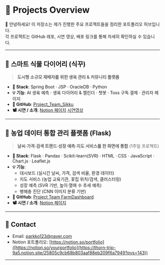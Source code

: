 # 📁 Projects Overview

👋 안녕하세요! 이 저장소는 제가 진행한 주요 프로젝트들을 정리한 포트폴리오 허브입니다.  
각 프로젝트는 GitHub 레포, 시연 영상, 배포 링크를 통해 자세히 확인하실 수 있습니다.

---

## 🌱 스마트 식물 다이어리 (식꾸)

> **도시형 소규모 재배자를 위한 생육 관리 & 커뮤니티 플랫폼**

- **🔧 Stack**: Spring Boot · JSP · OracleDB · Python  
- **💡 기능**: AI 생육 예측 · 생육 다이어리 & 캘린더 · 챗봇 · Toss 구독 결제 · 관리자 페이지  
- **📂 GitHub**: [Project_Team_Sikku](https://github.com/likewhat9901/Project_Team_Sikku.git)
- **📽 시연 / 소개**: [Notion 페이지](https://www.notion.so/25805c9cb68b8168ab57d008ac19af09?source=copy_link)  [시연영상](https://youtu.be/7rLZxUaf8rA?si=DDNDa0m-uDplenNP)

---

## 🌾 농업 데이터 통합 관리 플랫폼 (Flask)

> **날씨·가격·검색 트렌드·성장 예측·지도 서비스를 한 화면에 통합** (1주일 프로젝트)

- **🔧 Stack**: Flask · Pandas · Scikit-learn(SVR) · HTML · CSS · JavaScript · Chart.js · Leaflet.js  
- **💡 기능**:  
  - 대시보드 (실시간 날씨, 가격, 검색 비율, 환경 데이터)  
  - 지도 서비스 (농업 교육기관, 꽃집 위치/검색, 클러스터링)  
  - 성장 예측 (SVR 기반, 높이·열매 수 추세 예측)  
  - 병해충 진단 (CNN 이미지 분류 기반)  
- **📂 GitHub**: [Project Team FarmDashboard](https://github.com/likewhat9901/Project_Team_FarmDashboard.git)
- **📽 시연 / 소개**: [Notion 페이지](https://www.notion.so/Flask-25e05c9cb68b80dd9880e283688e6152?source=copy_link)

<!-- 아래는 이후 프로젝트 추가 예정 -->

<!-- 
## 📘 [다른 프로젝트명]
> (한 줄 요약 설명)

- 🔧 Stack:
- 💡 기능:
- 📂 GitHub: [링크]()
- 📽 Notion: [링크]()
- 🌐 배포: [링크]()
-->

---

## 📌 Contact

- Email: parkko123@naver.com  
- Notion 포트폴리오: [https://notion.so/portfolio]([https://notion.so/yourportfolio](https://thorn-trip-9a5.notion.site/25805c9cb68b803aaf88eb209f6a7949?pvs=143))

---

